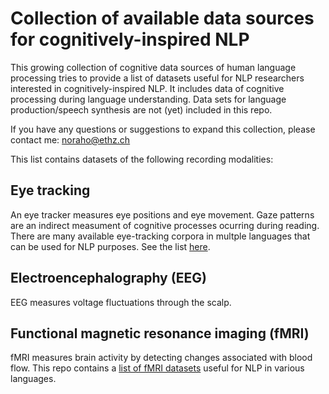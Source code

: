 # Collection of available data sources for cognitively-inspired NLP

This growing collection of cognitive data sources of human language processing tries to provide a list of datasets useful for NLP researchers interested in cognitively-inspired NLP. It includes data of cognitive processing during language understanding. Data sets for language production/speech synthesis are not (yet) included in this repo.

If you have any questions or suggestions to expand this collection, please contact me: noraho@ethz.ch

This list contains datasets of the following recording modalities:

## Eye tracking

An eye tracker measures eye positions and eye movement. Gaze patterns are an indirect measument of cognitive processes ocurring during reading. There are many available eye-tracking corpora in multple languages that can be used for NLP purposes. See the list [here](https://github.com/norahollenstein/cognitiveNLP-dataCollection/tree/master/eye-tracking#eye-tracking-datasets-for-nlp).

## Electroencephalography (EEG)

EEG measures voltage fluctuations through the scalp.

## Functional magnetic resonance imaging (fMRI)

fMRI measures brain activity by detecting changes associated with blood flow.
This repo contains a [list of fMRI datasets](https://github.com/norahollenstein/cognitiveNLP-dataCollection/tree/master/fmri#functional-magnetic-resonance-imaging) useful for NLP in various languages.
